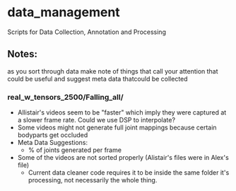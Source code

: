 # data_management
Scripts for Data Collection, Annotation and Processing

## Notes:
as you sort through data make note of things that call your attention that could be useful and suggest meta data thatcould be collected

### real_w_tensors_2500/Falling_all/
* Allistair's videos seem to be "faster" which imply they were captured at a slower frame rate. Could we use DSP to      interpolate?
* Some videos might not generate full joint mappings because certain bodyparts get occluded
* Meta Data Suggestions:
    * % of joints generated per frame 
* Some of the videos are not sorted properly (Alistair's files were in Alex's file)
   * Current data cleaner code requires it to be inside the same folder it's processing, not necessarily the whole thing.

### 
